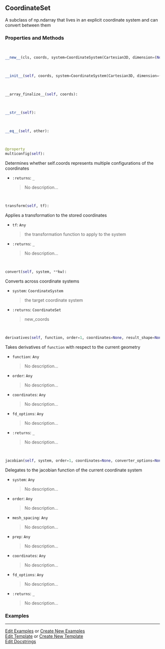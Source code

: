 ## <a id="McUtils.Coordinerds.CoordinateSystems.CoordinateSet.CoordinateSet">CoordinateSet</a>
A subclass of np.ndarray that lives in an explicit coordinate system and can convert between them

### Properties and Methods
<a id="McUtils.Coordinerds.CoordinateSystems.CoordinateSet.CoordinateSet.__new__" class="docs-object-method">&nbsp;</a>
```python
__new__(cls, coords, system=CoordinateSystem(Cartesian3D, dimension=(None, 3), matrix=None), converter_options=None): 
```

<a id="McUtils.Coordinerds.CoordinateSystems.CoordinateSet.CoordinateSet.__init__" class="docs-object-method">&nbsp;</a>
```python
__init__(self, coords, system=CoordinateSystem(Cartesian3D, dimension=(None, 3), matrix=None), converter_options=None): 
```

<a id="McUtils.Coordinerds.CoordinateSystems.CoordinateSet.CoordinateSet.__array_finalize__" class="docs-object-method">&nbsp;</a>
```python
__array_finalize__(self, coords): 
```

<a id="McUtils.Coordinerds.CoordinateSystems.CoordinateSet.CoordinateSet.__str__" class="docs-object-method">&nbsp;</a>
```python
__str__(self): 
```

<a id="McUtils.Coordinerds.CoordinateSystems.CoordinateSet.CoordinateSet.__eq__" class="docs-object-method">&nbsp;</a>
```python
__eq__(self, other): 
```

<a id="McUtils.Coordinerds.CoordinateSystems.CoordinateSet.CoordinateSet.multiconfig" class="docs-object-method">&nbsp;</a>
```python
@property
multiconfig(self): 
```
Determines whether self.coords represents multiple configurations of the coordinates
- `:returns`: `_`
    >No description...

<a id="McUtils.Coordinerds.CoordinateSystems.CoordinateSet.CoordinateSet.transform" class="docs-object-method">&nbsp;</a>
```python
transform(self, tf): 
```
Applies a transformation to the stored coordinates
- `tf`: `Any`
    >the transformation function to apply to the system
- `:returns`: `_`
    >No description...

<a id="McUtils.Coordinerds.CoordinateSystems.CoordinateSet.CoordinateSet.convert" class="docs-object-method">&nbsp;</a>
```python
convert(self, system, **kw): 
```
Converts across coordinate systems
- `system`: `CoordinateSystem`
    >the target coordinate system
- `:returns`: `CoordinateSet`
    >new_coords

<a id="McUtils.Coordinerds.CoordinateSystems.CoordinateSet.CoordinateSet.derivatives" class="docs-object-method">&nbsp;</a>
```python
derivatives(self, function, order=1, coordinates=None, result_shape=None, **fd_options): 
```
Takes derivatives of `function` with respect to the current geometry
- `function`: `Any`
    >No description...
- `order`: `Any`
    >No description...
- `coordinates`: `Any`
    >No description...
- `fd_options`: `Any`
    >No description...
- `:returns`: `_`
    >No description...

<a id="McUtils.Coordinerds.CoordinateSystems.CoordinateSet.CoordinateSet.jacobian" class="docs-object-method">&nbsp;</a>
```python
jacobian(self, system, order=1, coordinates=None, converter_options=None, **fd_options): 
```
Delegates to the jacobian function of the current coordinate system
- `system`: `Any`
    >No description...
- `order`: `Any`
    >No description...
- `mesh_spacing`: `Any`
    >No description...
- `prep`: `Any`
    >No description...
- `coordinates`: `Any`
    >No description...
- `fd_options`: `Any`
    >No description...
- `:returns`: `_`
    >No description...

### Examples


___

[Edit Examples](https://github.com/McCoyGroup/References/edit/gh-pages/Documentation/examples/McUtils/Coordinerds/CoordinateSystems/CoordinateSet/CoordinateSet.md) or 
[Create New Examples](https://github.com/McCoyGroup/References/new/gh-pages/?filename=Documentation/examples/McUtils/Coordinerds/CoordinateSystems/CoordinateSet/CoordinateSet.md) <br/>
[Edit Template](https://github.com/McCoyGroup/References/edit/gh-pages/Documentation/templates/McUtils/Coordinerds/CoordinateSystems/CoordinateSet/CoordinateSet.md) or 
[Create New Template](https://github.com/McCoyGroup/References/new/gh-pages/?filename=Documentation/templates/McUtils/Coordinerds/CoordinateSystems/CoordinateSet/CoordinateSet.md) <br/>
[Edit Docstrings](https://github.com/McCoyGroup/McUtils/edit/master/Coordinerds/CoordinateSystems/CoordinateSet.py?message=Update%20Docs)
